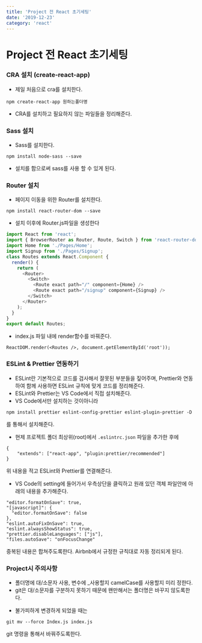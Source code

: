 ```yaml
---
title: 'Project 전 React 초기세팅'
date: '2019-12-23'
category: 'react'
---
```


# Project 전 React 초기세팅

### CRA 설치 (create-react-app)

- 제일 처음으로 cra를 설치한다.

```
npm create-react-app 원하는폴더명
```

- CRA를 설치하고 필요하지 않는 파일들을 정리해준다.

### Sass 설치

- Sass를 설치한다.

```
npm install node-sass --save
```

- 설치를 함으로써 sass를 사용 할 수 있게 된다.

### Router 설치

- 페이지 이동을 위한 Router를 설치한다.

```
npm install react-router-dom --save
```

- 설치 이후에 Router.js파일을 생성한다

```javascript
import React from 'react';
import { BrowserRouter as Router, Route, Switch } from 'react-router-dom';
import Home from './Pages/Home';
import Signup from './Pages/Signup';
class Routes extends React.Component {
  render() {
    return (
      <Router>
        <Switch>
          <Route exact path="/" component={Home} />
          <Route exact path="/signup" component={Signup} />
        </Switch>
      </Router>
    );
  }
}
export default Routes;
```

- index.js 파일 내에 render함수를 바꿔준다.

```
ReactDOM.render(<Routes />, document.getElementById('root'));
```

### ESLint & Prettier 연동하기

- ESLint란 기본적으로 코드를 검사해서 잘못된 부분들을 짚어주며, Prettier와 연동하여 함께 사용하면 ESLint 규칙에 맞게 코드를 정리해준다.
- ESLint와 Prettier는 VS Code에서 직접 설치해준다.
- VS Code에서만 설치하는 것이아니라

```
npm install prettier eslint-config-prettier eslint-plugin-prettier -D
```

를 통해서 설치해준다.

- 현제 프로젝트 폴더 최상위(root)에서 `.eslintrc.json` 파일을 추가한 후에

```
{
	"extends": ["react-app", "plugin:prettier/recommended"]
}
```

위 내용을 적고 ESLint와 Prettier를 연결해준다.

- VS Code의 setting에 들어가서 우측상단을 클릭하고 원래 있던 객체 파일안에 아래의 내용을 추가해준다.

```
"editor.formatOnSave": true,
"[javascript]": {
  "editor.formatOnSave": false
},
"eslint.autoFixOnSave": true,
"eslint.alwaysShowStatus": true,
"prettier.disableLanguages": ["js"],
"files.autoSave": "onFocusChange"
```

중복된 내용은 합쳐주도록한다. Airbnb에서 규정한 규칙대로 자동 정리되게 된다.

### Project시 주의사항

- 폴더명에 대/소문자 사용, 변수에 \_사용할지 camelCase를 사용할지 미리 정한다.
- git은 대/소문자를 구분하지 못하기 때문에 왠만해서는 폴더명은 바꾸지 않도록한다.

* 불가피하게 변경하게 되었을 때는

```
git mv --force Index.js index.js
```

git 명령을 통해서 바꿔주도록한다.
